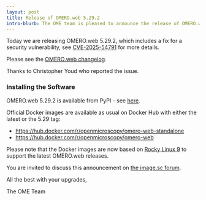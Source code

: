 ```yaml
---
layout: post
title: Release of OMERO.web 5.29.2
intro-blurb: The OME team is pleased to announce the release of OMERO.web 5.29.2
---
```


Today we are releasing OMERO.web 5.29.2, which includes 
a fix for a security vulnerability, see 
[CVE-2025-54791](https://github.com/ome/omero-web/security/advisories/GHSA-gpmg-4x4g-mr5r)
for more details.

Please see the [OMERO.web changelog](https://github.com/ome/omero-web/blob/v5.29.2/CHANGELOG.md).

Thanks to Christopher Youd who reported the issue.


### Installing the Software

OMERO.web 5.29.2 is available from PyPI - see 
[here](https://pypi.org/project/omero-web/5.29.2/).

Official Docker images are available as usual on Docker Hub with either
the latest or the 5.29 tag:

* <https://hub.docker.com/r/openmicroscopy/omero-web-standalone>
* <https://hub.docker.com/r/openmicroscopy/omero-web>

Please note that the Docker images are now based on [Rocky Linux 9](https://rockylinux.org/) to
support the latest OMERO.web releases.

You are invited to discuss this announcement on
[the image.sc forum](https://forum.image.sc/tags/c/data-management/29/omero).

All the best with your upgrades,

The OME Team
